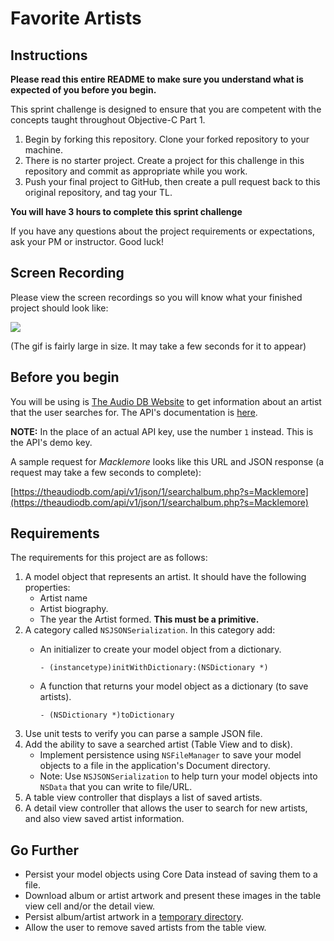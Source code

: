 # Favorite Artists

## Instructions

**Please read this entire README to make sure you understand what is expected of you before you begin.**

This sprint challenge is designed to ensure that you are competent with the concepts taught throughout Objective-C Part 1.

1. Begin by forking this repository. Clone your forked repository to your machine. 
2. There is no starter project. Create a project for this challenge in this repository and commit as appropriate while you work. 
3. Push your final project to GitHub, then create a pull request back to this original repository, and tag your TL.

**You will have 3 hours to complete this sprint challenge**

If you have any questions about the project requirements or expectations, ask your PM or instructor. Good luck!

## Screen Recording

Please view the screen recordings so you will know what your finished project should look like:

![](https://user-images.githubusercontent.com/16965587/55266696-ef255b00-5243-11e9-9281-7da69c562ca8.gif)

(The gif is fairly large in size. It may take a few seconds for it to appear)

## Before you begin

You will be using is [The Audio DB Website](https://theaudiodb.com) to get information about an artist that the user searches for. The API's documentation is [here](https://www.theaudiodb.com/api_guide.php).

**NOTE:** In the place of an actual API key, use the number `1` instead. This is the API's demo key.

A sample request for *Macklemore* looks like this URL and JSON response (a request may take a few seconds to complete):

[https://theaudiodb.com/api/v1/json/1/searchalbum.php?s=Macklemore](https://theaudiodb.com/api/v1/json/1/searchalbum.php?s=Macklemore)

## Requirements

The requirements for this project are as follows:

1. A model object that represents an artist. It should have the following properties:
    - Artist name
    - Artist biography.
    - The year the Artist formed. **This must be a primitive.**
2. A category called `NSJSONSerialization`. In this category add:
    - An initializer to create your model object from a dictionary.
        
        `- (instancetype)initWithDictionary:(NSDictionary *)`
        
    - A function that returns your model object as a dictionary (to save artists).
        
        `- (NSDictionary *)toDictionary`
3. Use unit tests to verify you can parse a sample JSON file.        
4. Add the ability to save a searched artist (Table View and to disk). 
    - Implement persistence using `NSFileManager` to save your model objects to a file in the application's Document directory. 
    - Note: Use `NSJSONSerialization` to help turn your model objects into `NSData` that you can write to file/URL.
5. A table view controller that displays a list of saved artists.
6. A detail view controller that allows the user to search for new artists, and also view saved artist information.

## Go Further

* Persist your model objects using Core Data instead of saving them to a file.
* Download album or artist artwork and present these images in the table view cell and/or the detail view.
* Persist album/artist artwork in a [temporary directory](https://nshipster.com/temporary-files/).
* Allow the user to remove saved artists from the table view.
